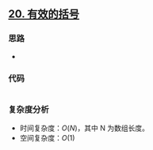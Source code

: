 ## [20. 有效的括号](https://leetcode-cn.com/problems/valid-parentheses/)

### 思路

-   

### 代码


```java

```

### **复杂度分析**

- 时间复杂度：$O(N)$，其中 N 为数组长度。
- 空间复杂度：$O(1)$